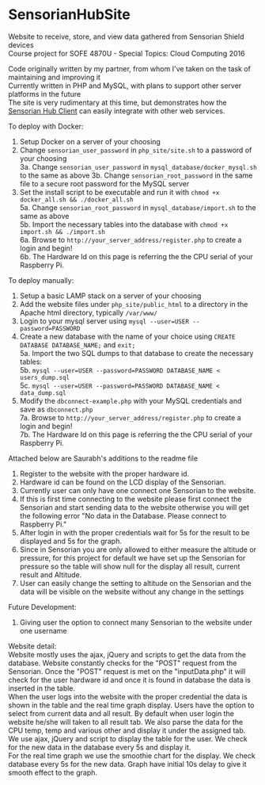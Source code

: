 # SensorianHubSite
Website to receive, store, and view data gathered from Sensorian Shield devices  
Course project for SOFE 4870U - Special Topics: Cloud Computing 2016  

Code originally written by my partner, from whom I've taken on the task of maintaining and improving it  
Currently written in PHP and MySQL, with plans to support other server platforms in the future  
The site is very rudimentary at this time, but demonstrates how the [Sensorian Hub Client](https://github.com/sensorian/SensorianHubClient) can easily integrate with other web services.  

To deploy with Docker:  
1. Setup Docker on a server of your choosing  
2. Change `sensorian_user_password` in `php_site/site.sh` to a password of your choosing  
3a. Change `sensorian_user_password` in `mysql_database/docker_mysql.sh` to the same as above 
3b. Change `sensorian_root_password` in the same file to a secure root password for the MySQL server  
4. Set the install script to be executable and run it with `chmod +x docker_all.sh && ./docker_all.sh`  
5a. Change `sensorian_root_password` in `mysql_database/import.sh` to the same as above  
5b. Import the necessary tables into the database with `chmod +x import.sh && ./import.sh`    
6a. Browse to `http://your_server_address/register.php` to create a login and begin!  
6b. The Hardware Id on this page is referring the the CPU serial of your Raspberry Pi.  

To deploy manually:  
1. Setup a basic LAMP stack on a server of your choosing  
2. Add the website files under `php_site/public_html` to a directory in the Apache html directory, typically `/var/www/`  
3. Login to your mysql server using `mysql --user=USER --password=PASSWORD`  
4. Create a new database with the name of your choice using `CREATE DATABASE DATABASE_NAME;` and `exit;`  
5a. Import the two SQL dumps to that database to create the necessary tables:  
5b. `mysql --user=USER --password=PASSWORD DATABASE_NAME < users_dump.sql`  
5c. `mysql --user=USER --password=PASSWORD DATABASE_NAME < data_dump.sql`  
6. Modify the `dbconnect-example.php` with your MySQL credentials and save as `dbconnect.php`  
7a. Browse to `http://your_server_address/register.php` to create a login and begin!  
7b. The Hardware Id on this page is referring the the CPU serial of your Raspberry Pi.  

Attached below are Saurabh's additions to the readme file  

1) Register to the website with the proper hardware id.  
2) Hardware id can be found on the LCD display of the Sensorian.  
3) Currently user can only have one connect one Sensorian to the website.  
4) If this is first time connecting to the website please first connect the Sensorian and start sending data to the website otherwise you will get the following error "No data in the Database. Please connect to Raspberry Pi."  
5) After login in with the proper credentials wait for 5s for the result to be displayed and 5s for the graph.  
6) Since in Sensorian you are only allowed to either measure the altitude or pressure, for this project for default we have set up the Sensorian for pressure so the table will show null for the display all result, current result and Altitude.  
7) User can easily change the setting to altitude on the Sensorian and the data will be visible on the website without any change in the settings  


Future Development:  
1) Giving user the option to connect many Sensorian to the website under one username  


Website detail:  
Website mostly uses the ajax, jQuery and scripts to get the data from the database. Website constantly checks for the "POST" request from the Sensorian. Once the "POST" request is met on the "inputData.php" it will check for the user hardware id and once it is found in database the data is inserted in the table.  
When the user logs into the website with the proper credential the data is shown in the table and the real time graph display. Users have the option to select from current data and all result. By default when user login the website he/she will taken to all result tab. We also parse the data for the CPU temp, temp and various other and display it under the assigned tab.  
We use ajax, jQuery and script to display the table for the user. We check for the new data in the database every 5s and display it.  
For the real time graph we use the smoothie chart for the display. We check database every 5s for the new data. Graph have initial 10s delay to give it smooth effect to the graph.  
 